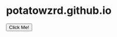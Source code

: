 # potatowzrd.github.io

<button type="button" onclick="clicked()">Click Me!</button>

<script>
function clicked() {
    ws.addEventListener('message', () => {
        console.log('got it');
    });
}
</script>

<script>
    const ws = new WebSocket('ws://localhost:3000');

    ws.addEventListener('open', () => {
        console.log('Connected to WebSocket server');
        ws.send('Hello from the client!');
    });

    ws.addEventListener('message', () => {
        console.log('got it');
    });
</script>
